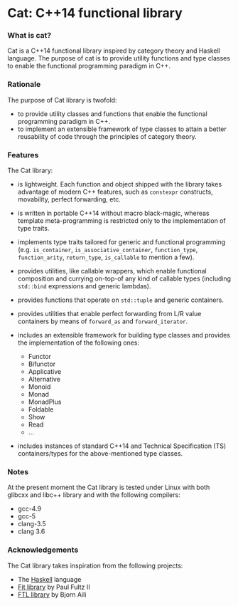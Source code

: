 Cat: C++14 functional library
=============================

### What is cat?

Cat is a C++14 functional library inspired by category theory 
and Haskell language.
The purpose of cat is to provide utility functions and type classes 
to enable the functional programming paradigm in C++.

### Rationale 

The purpose of Cat library is twofold: 

* to provide utility classes and functions that enable the functional programming paradigm in C++. 
* to implement an extensible framework of type classes to attain a better reusability of code 
through the principles of category theory.


### Features

The Cat library:

* is lightweight. Each function and object shipped with the library
takes advantage of modern C++ features, such as `constexpr` constructs, movability, 
perfect forwarding, etc.
* is written in portable C++14 without macro black-magic, whereas 
template meta-programming is restricted only to the implementation of type traits.
* implements type traits tailored for generic and functional programming (e.g. `is_container`, 
`is_associative_container`, `function_type`, `function_arity`, `return_type`, `is_callable` to mention a few).
* provides utilities, like callable wrappers, which enable functional composition and 
currying on-top-of any kind of callable types (including `std::bind` expressions 
and generic lambdas).
* provides functions that operate on `std::tuple` and generic containers. 
* provides utilities that enable perfect forwarding from L/R value containers 
by means of `forward_as` and `forward_iterator`.  
* includes an extensible framework for building type classes and provides the
implementation of the following ones:
    * Functor
    * Bifunctor
    * Applicative
    * Alternative 
    * Monoid 
    * Monad
    * MonadPlus
    * Foldable
    * Show
    * Read
    * ...

* includes instances of standard C++14 and Technical Specification (TS) containers/types for the above-mentioned type classes.

### Notes

At the present moment the Cat library is tested under Linux with both glibcxx and libc++
library and with the following compilers:
    
* gcc-4.9
* gcc-5 
* clang-3.5 
* clang 3.6 


### Acknowledgements

The Cat library takes inspiration from the following projects:

* The [Haskell](https://www.haskell.org) language
* [Fit library](https://github.com/pfultz2/Fit) by Paul Fultz II
* [FTL library](https://github.com/beark/ftl) by Bjorn Aili

